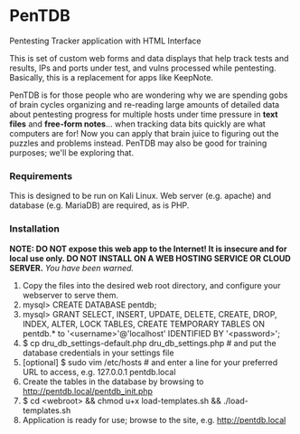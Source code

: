 # PenTDB
Pentesting Tracker application with HTML Interface

This is set of custom web forms and data displays that help track tests and results, IPs and ports under test, and vulns processed while pentesting. Basically, this is a replacement for apps like KeepNote.

PenTDB is for those people who are wondering why we are spending gobs of brain cycles organizing and re-reading large amounts of detailed data about pentesting progress for multiple hosts under time pressure in **text files** and **free-form notes**... when tracking data bits quickly are what computers are for! Now you can apply that brain juice to figuring out the puzzles and problems instead. PenTDB may also be good for training purposes; we'll be exploring that.

### Requirements
This is designed to be run on Kali Linux. Web server (e.g. apache) and database (e.g. MariaDB) are required, as is PHP.

### Installation
**NOTE: DO NOT expose this web app to the Internet! It is insecure and for local use only. DO NOT INSTALL ON A WEB HOSTING SERVICE OR CLOUD SERVER.** *You have been warned.*
  1. Copy the files into the desired web root directory, and configure your webserver to serve them.
  2. mysql> CREATE DATABASE pentdb;
  2. mysql> GRANT SELECT, INSERT, UPDATE, DELETE, CREATE, DROP, INDEX, ALTER, LOCK TABLES, CREATE TEMPORARY TABLES ON pentdb.* to '\<username\>'@'localhost' IDENTIFIED BY '\<password\>';
  2. $ cp dru_db_settings-default.php dru_db_settings.php    # and put the database credentials in your settings file
  3. [optional] $ sudo vim /etc/hosts     # and enter a line for your preferred URL to access, e.g.  127.0.0.1  pentdb.local
  3. Create the tables in the database by browsing to http://pentdb.local/pentdb_init.php
  4. $ cd \<webroot\> && chmod u+x load-templates.sh && ./load-templates.sh
  6. Application is ready for use; browse to the site, e.g. http://pentdb.local
 
 
